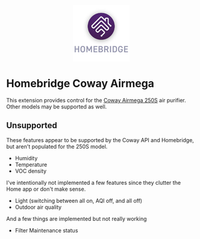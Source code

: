 <p align="center">

<img src="https://github.com/homebridge/branding/raw/latest/logos/homebridge-wordmark-logo-vertical.png" width="150">

</p>

# Homebridge Coway Airmega

This extension provides control for the [Coway Airmega 250S](https://cowaymega.com/products/airmega-250) air purifier. Other models may be supported as well.

## Unsupported

These features appear to be supported by the Coway API and Homebridge, but aren't populated for the 250S model.

* Humidity
* Temperature
* VOC density

I've intentionally not implemented a few features since they clutter the Home app or don't make sense.

* Light (switching between all on, AQI off, and all off)
* Outdoor air quality

And a few things are implemented but not really working

* Filter Maintenance status
